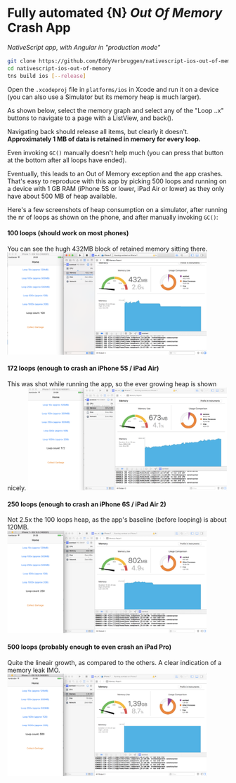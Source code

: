 Fully automated {N} _Out Of Memory_ Crash App
=============================================

_NativeScript app, with Angular in "production mode"_

```bash
git clone https://github.com/EddyVerbruggen/nativescript-ios-out-of-memory
cd nativescript-ios-out-of-memory
tns build ios [--release]
```

Open the `.xcodeproj` file in `platforms/ios` in Xcode and run it on a device
(you can also use a Simulator but its memory heap is much larger).

As shown below, select the memory graph and select any of the "Loop ..x" buttons to
navigate to a page with a ListView, and back().
 
Navigating back should release all items, but clearly it doesn't. **Approximately 1 MB of data is retained in memory for every loop.**

Even invoking `GC()` manually doesn't help much (you can press that button at the bottom after all loops have ended).

Eventually, this leads to an Out of Memory exception and the app crashes. That's easy to reproduce with this app by picking 500 loops and running on a device with 1 GB RAM (iPhone 5S or lower, iPad Air or lower) as they only have about 500 MB of heap available.

Here's a few screenshots of heap consumption on a simulator, after running the nr of loops as shown on the phone, and after manually invoking `GC()`:

#### 100 loops (should work on most phones)
You can see the hugh 432MB block of retained memory sitting there.
<img src="media/100loops.png" width="90%"/>

#### 172 loops (enough to crash an iPhone 5S / iPad Air)
This was shot while running the app, so the ever growing heap is shown nicely.
<img src="media/172loops.png" width="90%"/>

#### 250 loops (enough to crash an iPhone 6S / iPad Air 2)
Not 2.5x the 100 loops heap, as the app's baseline (before looping) is about 120MB.
<img src="media/250loops.png" width="90%"/>

#### 500 loops (probably enough to even crash an iPad Pro)
Quite the lineair growth, as compared to the others. A clear indication of a memory leak IMO.
<img src="media/500loops.png" width="90%"/>